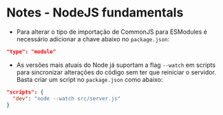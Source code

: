 # Notes - NodeJS fundamentals

- Para alterar o tipo de importação de CommonJS para ESModules é necessário adicionar a chave abaixo no `package.json`:

```json
"type": "module"
```

- As versões mais atuais do Node já suportam a flag `--watch` em scripts para sincronizar alterações do código sem ter que reiniciar o servidor. Basta criar um script no `package.json` como abaixo:

```json
"scripts": {
  "dev": "node --watch src/server.js"
}
```
